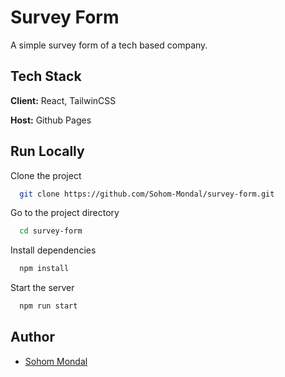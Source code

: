 
# Survey Form

A simple survey form of a tech based company.


## Tech Stack

**Client:** React, TailwinCSS

**Host:** Github Pages


## Run Locally

Clone the project

```bash
  git clone https://github.com/Sohom-Mondal/survey-form.git
```

Go to the project directory

```bash
  cd survey-form
```

Install dependencies

```bash
  npm install
```

Start the server

```bash
  npm run start
```


## Author

- [Sohom Mondal](https://github.com/Sohom-Mondal)

